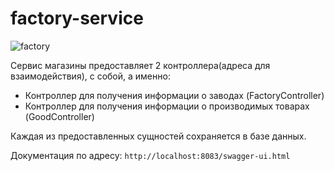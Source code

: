 # factory-service
![factory](https://external-content.duckduckgo.com/iu/?u=https%3A%2F%2Fimage.flaticon.com%2Ficons%2Fpng%2F512%2F244%2F244894.png&f=1&nofb=1)

Сервис магазины предоставляет 2 контроллера(адреса для взаимодействия), с собой, а именно:
* Контроллер для получения информации о заводах (FactoryController)
* Контроллер для получения информации о производимых товарах (GoodController)

Каждая из предоставленных сущностей сохраняется в базе данных.

Документация по адресу: `http://localhost:8083/swagger-ui.html`
